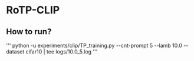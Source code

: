 # RoTP-CLIP

## How to run?

'''
python -u experiments/clip/TP_training.py --cnt-prompt 5 --lamb 10.0 --dataset cifar10 | tee logs/10.0_5.log
'''
